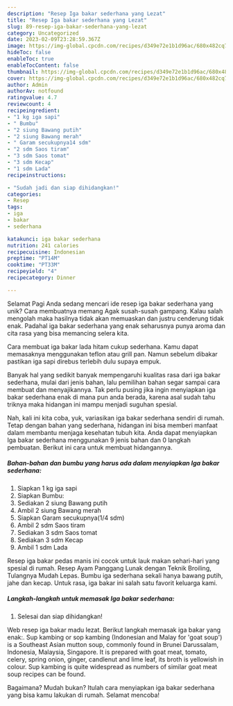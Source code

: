 ```yaml
---
description: "Resep Iga bakar sederhana yang Lezat"
title: "Resep Iga bakar sederhana yang Lezat"
slug: 89-resep-iga-bakar-sederhana-yang-lezat
category: Uncategorized
date: 2023-02-09T23:28:59.367Z
image: https://img-global.cpcdn.com/recipes/d349e72e1b1d96ac/680x482cq70/iga-bakar-sederhana-foto-resep-utama.jpg
hideToc: false
enableToc: true
enableTocContent: false
thumbnail: https://img-global.cpcdn.com/recipes/d349e72e1b1d96ac/680x482cq70/iga-bakar-sederhana-foto-resep-utama.jpg
cover: https://img-global.cpcdn.com/recipes/d349e72e1b1d96ac/680x482cq70/iga-bakar-sederhana-foto-resep-utama.jpg
author: Admin
authorAv: notfound
ratingvalue: 4.7
reviewcount: 4
recipeingredient:
- "1 kg iga sapi"
- " Bumbu"
- "2 siung Bawang putih"
- "2 siung Bawang merah"
- " Garam secukupnya14 sdm"
- "2 sdm Saos tiram"
- "3 sdm Saos tomat"
- "3 sdm Kecap"
- "1 sdm Lada"
recipeinstructions:

- "Sudah jadi dan siap dihidangkan!"
categories:
- Resep
tags:
- iga
- bakar
- sederhana

katakunci: iga bakar sederhana 
nutrition: 241 calories
recipecuisine: Indonesian
preptime: "PT14M"
cooktime: "PT33M"
recipeyield: "4"
recipecategory: Dinner

---
```



Selamat Pagi Anda sedang mencari ide resep iga bakar sederhana yang unik? Cara membuatnya memang Agak susah-susah gampang. Kalau salah mengolah maka hasilnya tidak akan memuaskan dan justru cenderung tidak enak. Padahal iga bakar sederhana yang enak seharusnya punya aroma dan cita rasa yang bisa memancing selera kita.


Cara membuat iga bakar lada hitam cukup sederhana. Kamu dapat memasaknya menggunakan teflon atau grill pan. Namun sebelum dibakar pastikan iga sapi direbus terlebih dulu supaya empuk.

Banyak hal yang sedikit banyak mempengaruhi kualitas rasa dari iga bakar sederhana, mulai dari jenis bahan, lalu pemilihan bahan segar sampai cara membuat dan menyajikannya. Tak perlu pusing jika ingin menyiapkan iga bakar sederhana enak di mana pun anda berada, karena asal sudah tahu triknya maka hidangan ini mampu menjadi suguhan spesial.


Nah, kali ini kita coba, yuk, variasikan iga bakar sederhana sendiri di rumah. Tetap dengan bahan yang sederhana, hidangan ini bisa memberi manfaat dalam membantu menjaga kesehatan tubuh kita. Anda dapat menyiapkan Iga bakar sederhana menggunakan 9 jenis bahan dan 0 langkah pembuatan. Berikut ini cara untuk membuat hidangannya.

<!--inarticleads1-->

##### Bahan-bahan dan bumbu yang harus ada dalam menyiapkan Iga bakar sederhana:

1. Siapkan 1 kg iga sapi
1. Siapkan  Bumbu:
1. Sediakan 2 siung Bawang putih
1. Ambil 2 siung Bawang merah
1. Siapkan  Garam secukupnya(1/4 sdm)
1. Ambil 2 sdm Saos tiram
1. Sediakan 3 sdm Saos tomat
1. Sediakan 3 sdm Kecap
1. Ambil 1 sdm Lada


Resep iga bakar pedas manis ini cocok untuk lauk makan sehari-hari yang spesial di rumah. Resep Ayam Panggang Lunak dengan Teknik Broiling, Tulangnya Mudah Lepas. Bumbu iga sederhana sekali hanya bawang putih, jahe dan kecap. Untuk rasa, iga bakar ini salah satu favorit keluarga kami. 

<!--inarticleads2-->

##### Langkah-langkah untuk memasak Iga bakar sederhana:


1. Selesai dan siap dihidangkan!

Web resep iga bakar madu lezat. Berikut langkah memasak iga bakar yang enak:. Sup kambing or sop kambing (Indonesian and Malay for &#39;goat soup&#39;) is a Southeast Asian mutton soup, commonly found in Brunei Darussalam, Indonesia, Malaysia, Singapore. It is prepared with goat meat, tomato, celery, spring onion, ginger, candlenut and lime leaf, its broth is yellowish in colour. Sup kambing is quite widespread as numbers of similar goat meat soup recipes can be found. 

Bagaimana? Mudah bukan? Itulah cara menyiapkan iga bakar sederhana yang bisa kamu lakukan di rumah. Selamat mencoba!
